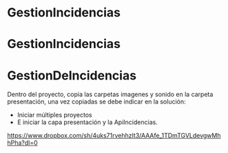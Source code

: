 # GestionIncidencias
# GestionIncidencias
# GestionDeIncidencias
Dentro del proyecto, copia las carpetas imagenes y sonido en la carpeta presentación, una vez copiadas se debe indicar en la solución:
- Iniciar múltiples proyectos
- E iniciar la capa presentación y la ApiIncidencias.

https://www.dropbox.com/sh/4uks71rvehhzlt3/AAAfe_1TDmTGVLdevgwMhhPha?dl=0
